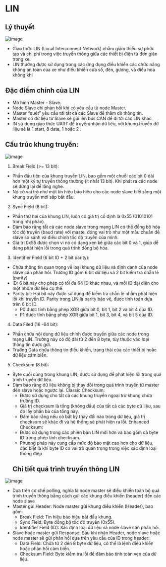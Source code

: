 # LIN
## Lý thuyết 

![image](https://github.com/user-attachments/assets/8337594c-5597-4ee3-ac43-0fab0b9a455e)

- Giao thức LIN (Local Interconnect Network) nhằm giảm thiểu sự phức tạp và chi phí trong việc truyền thông giữa các thiết bị điện tử đơn giản trong xe.
- LIN thường được sử dụng trong các ứng dụng điều khiển các chức năng không an toàn của xe như điều khiển cửa sổ, đèn, gương, và điều hòa không khí
## Đặc điểm chính của LIN
- Mô hình Master - Slave.
- Node Slave chỉ phản hồi khi có yêu cầu từ node Master.
- Master “quét” yêu cầu tới tất cả các Slave để thăm dò thông tin.
- Master có dữ liệu từ Slave sẽ gửi lên bus CAN để đi tới các LIN khác
- IN sử dụng giao thức UART để truyền/nhận dữ liệu, với khung truyền dữ liệu sẽ là 1 start, 8 data, 1 hoặc 2 .
## Cấu trúc khung truyền:

![image](https://github.com/user-attachments/assets/99c817f5-6e6f-421b-b72a-7b3f77cfa856)

1. Break Field (>= 13 bit):
-  Phần đầu tiên của khung truyền LIN, bao gồm một chuỗi các bit 0 dài hơn một ký tự truyền thông thường (ít nhất 13 bit). Khi phát ra các node sẽ dừng lại để lắng nghe.
- Nó có vai trò như một tín hiệu báo hiệu cho các node slave biết rằng một khung truyền mới sắp bắt đầu.
2. Sync Field (8 bit):
- Phần thứ hai của khung LIN, luôn có giá trị cố định là 0x55 (01010101 trong nhị phân).
-  Đảm bảo rằng tất cả các node slave trong mạng LIN có thể đồng bộ hóa tốc độ truyền (baud rate) với maste, đóng vai trò như một mẫu chuẩn để slave so sánh và điều chỉnh tốc độ truyền của mình.
- Giá trị 0x55 được chọn vì nó có dạng xen kẽ giữa các bit 0 và 1, giúp dễ dàng phát hiện lỗi trong quá trình đồng bộ hóa.
3. Identifier Field (6 bit ID + 2 bit parity):
- Chứa thông tin quan trọng về loại khung dữ liệu và định danh của node slave cần phản hồi. Trường ID gồm 6 bit dữ liệu và 2 bit kiểm tra chẵn lẻ (parity)
- ID: 6 bit này cho phép có tối đa 64 ID khác nhau, và mỗi ID đại diện cho một nhóm dữ liệu cụ thể
- Parity bit: Hai bit này được sử dụng để kiểm tra chẵn lẻ nhằm phát hiện lỗi khi truyền ID. Parity trong LIN là parity bảo vệ, được tính toán dựa trên 6 bit ID. 
  - P0 được tính bằng phép XOR giữa bit 0, bit 1, bit 2 và bit 4 của ID.
  - P1 được tính bằng phép XOR giữa bit 1, bit 3, bit 4, và bit 5 của ID.
4. Data Filed (16 -64 bit):
-  Phần chứa nội dung dữ liệu chính được truyền giữa các node trong mạng LIN. Trường này có độ dài từ 2 đến 8 byte, tùy thuộc vào loại thông tin được gửi.
- Trường Data chứa thông tin điều khiển, trạng thái của các thiết bị hoặc dữ liệu cảm biến. 
5. Checksum (8 bit): 
- Byte cuối cùng trong khung LIN, được sử dụng để phát hiện lỗi trong quá trình truyền dữ liệu.
- Đảm bảo rằng dữ liệu không bị thay đổi trong quá trình truyền từ master đến slave hoặc ngược lại.
Classic Checksum:
  - Được sử dụng cho tất cả các khung truyền ngoại trừ khung chứa trường ID.
  - Giá trị checksum là tổng (không dấu) của tất cả các byte dữ liệu, sau đó lấy phần bù của tổng này.
  - Đảm bảo rằng nếu có bất kỳ thay đổi nào trong dữ liệu, giá trị checksum sẽ khác đi và hệ thống sẽ phát hiện ra lỗi.
Enhanced Checksum:
  - Được sử dụng trong các phiên bản LIN mới hơn và bao gồm cả byte ID trong phép tính checksum.
  - Phương pháp này cung cấp mức độ bảo mật cao hơn cho dữ liệu, đặc biệt là khi byte ID có vai trò quan trọng trong việc xác định loại thông điệp
  ## Chi tiết quá trình truyền thông LIN
  
![image](https://github.com/user-attachments/assets/c749e91b-ce77-4cb0-af6a-ef597d7c423e)

  - Dựa trên cơ chế polling, nghĩa là node master sẽ điều khiển toàn bộ quá trình truyền thông bằng cách gửi các khung điều khiển (header) đến các node slave
- Master gửi Header: Node master gửi khung điều khiển (Header), bao gồm:
  - Break Field: Tín hiệu báo hiệu bắt đầu khung.
  - Sync Field: Byte đồng bộ tốc độ truyền (0x55).
  - Identifier Field (ID): Xác định loại dữ liệu và node slave cần phản hồi.
- Slave hoặc master gửi Response: Sau khi nhận Header, node slave hoặc node master sẽ gửi phản hồi dựa trên yêu cầu của ID trong header:
  - Data Field: Chứa từ 2 đến 8 byte dữ liệu, có thể là lệnh điều khiển hoặc phản hồi cảm biến.
  - Checksum Field: Byte kiểm tra lỗi để đảm bảo tính toàn vẹn của dữ liệu.
